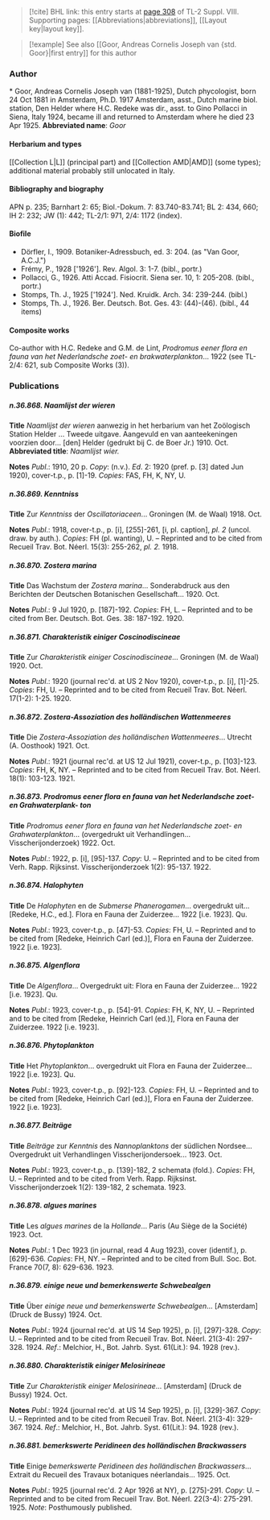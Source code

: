 > [!cite] BHL link: this entry starts at [page 308](https://www.biodiversitylibrary.org/page/33258786) of TL-2 Suppl. VIII.
> Supporting pages: [[Abbreviations|abbreviations]], [[Layout key|layout key]].

> [!example] See also [[Goor, Andreas Cornelis Joseph van {std. Goor}|first entry]] for this author

### Author

\* Goor, Andreas Cornelis Joseph van (1881-1925), Dutch phycologist, born 24 Oct 1881 in Amsterdam, Ph.D. 1917 Amsterdam, asst., Dutch marine biol. station, Den Helder where H.C. Redeke was dir., asst. to Gino Pollacci in Siena, Italy 1924, became ill and returned to Amsterdam where he died 23 Apr 1925. 
**Abbreviated name**: *Goor*

#### Herbarium and types

[[Collection L|L]] (principal part) and [[Collection AMD|AMD]] (some types); additional material probably still unlocated in Italy.

#### Bibliography and biography

APN p. 235; Barnhart 2: 65; Biol.-Dokum. 7: 83.740-83.741; BL 2: 434, 660; IH 2: 232; JW (1): 442; TL-2/1: 971, 2/4: 1172 (index).

#### Biofile

- Dörfler, I., 1909. Botaniker-Adressbuch, ed. 3: 204. (as "Van Goor, A.C.J.")
- Frémy, P., 1928 \['1926'\]. Rev. Algol. 3: 1-7. (bibl., portr.)
- Pollacci, G., 1926. Atti Accad. Fisiocrit. Siena ser. 10, 1: 205-208. (bibl., portr.)
- Stomps, Th. J., 1925 \['1924'\]. Ned. Kruidk. Arch. 34: 239-244. (bibl.)
- Stomps, Th. J., 1926. Ber. Deutsch. Bot. Ges. 43: (44)-(46). (bibl., 44 items)

#### Composite works

Co-author with H.C. Redeke and G.M. de Lint, *Prodromus eener flora en fauna van het Nederlandsche zoet- en brakwaterplankton*... 1922 (see TL-2/4: 621, sub Composite Works (3)).

### Publications

##### n.36.868. Naamlijst der wieren

**Title**
*Naamlijst der wieren* aanwezig in het herbarium van het Zoölogisch Station Helder ... Tweede uitgave. Aangevuld en van aanteekeningen voorzien door... \[den\] Helder (gedrukt bij C. de Boer Jr.) 1910. Oct.
**Abbreviated title**: *Naamlijst wier.*

**Notes**
*Publ*.: 1910, 20 p. *Copy*: (n.v.).
*Ed*. 2: 1920 (pref. p. \[3\] dated Jun 1920), cover-t.p., p. \[1\]-19. *Copies*: FAS, FH, K, NY, U.

##### n.36.869. Kenntniss

**Title**
Zur *Kenntniss* der *Oscillatoriaceen*... Groningen (M. de Waal) 1918. Oct.

**Notes**
*Publ*.: 1918, cover-t.p., p. \[i\], \[255\]-261, \[i, pl. caption\], *pl. 2* (uncol. draw. by auth.).
*Copies*: FH (pl. wanting), U. – Reprinted and to be cited from Recueil Trav. Bot. Néerl. 15(3): 255-262, *pl. 2.* 1918.

##### n.36.870. Zostera marina

**Title**
Das Wachstum der *Zostera marina*... Sonderabdruck aus den Berichten der Deutschen Botanischen Gesellschaft... 1920. Oct.

**Notes**
*Publ*.: 9 Jul 1920, p. \[187\]-192. *Copies*: FH, L. – Reprinted and to be cited from Ber. Deutsch. Bot. Ges. 38: 187-192. 1920.

##### n.36.871. Charakteristik einiger Coscinodiscineae

**Title**
Zur *Charakteristik einiger Coscinodiscineae*... Groningen (M. de Waal) 1920. Oct.

**Notes**
*Publ*.: 1920 (journal rec'd. at US 2 Nov 1920), cover-t.p., p. \[i\], \[1\]-25. *Copies*: FH, U. – Reprinted and to be cited from Recueil Trav. Bot. Néerl. 17(1-2): 1-25. 1920.

##### n.36.872. Zostera-Assoziation des holländischen Wattenmeeres

**Title**
Die *Zostera-Assoziation des holländischen Wattenmeeres*... Utrecht (A. Oosthook) 1921. Oct.

**Notes**
*Publ*.: 1921 (journal rec'd. at US 12 Jul 1921), cover-t.p., p. \[103\]-123. *Copies*: FH, K, NY. – Reprinted and to be cited from Recueil Trav. Bot. Néerl. 18(1): 103-123. 1921.

##### n.36.873. Prodromus eener flora en fauna van het Nederlandsche zoet- en Grahwaterplank- ton

**Title**
*Prodromus eener flora en fauna van het Nederlandsche zoet- en Grahwaterplankton*... (overgedrukt uit Verhandlingen... Visscherijonderzoek) 1922. Oct.

**Notes**
*Publ*.: 1922, p. \[i\], \[95\]-137. *Copy*: U. – Reprinted and to be cited from Verh. Rapp. Rijksinst. Visscherijonderzoek 1(2): 95-137. 1922.

##### n.36.874. Halophyten

**Title**
De *Halophyten* en de *Submerse Phanerogamen*... overgedrukt uit... \[Redeke, H.C., ed.\]. Flora en Fauna der Zuiderzee... 1922 \[i.e. 1923\]. Qu.

**Notes**
*Publ*.: 1923, cover-t.p., p. \[47\]-53. *Copies*: FH, U. – Reprinted and to be cited from \[Redeke, Heinrich Carl (ed.)\], Flora en Fauna der Zuiderzee. 1922 \[i.e. 1923\].

##### n.36.875. Algenflora

**Title**
De *Algenflora*... Overgedrukt uit: Flora en Fauna der Zuiderzee... 1922 \[i.e. 1923\]. Qu.

**Notes**
*Publ*.: 1923, cover-t.p., p. \[54\]-91. *Copies*: FH, K, NY, U. – Reprinted and to be cited from \[Redeke, Heinrich Carl (ed.)\], Flora en Fauna der Zuiderzee. 1922 \[i.e. 1923\].

##### n.36.876. Phytoplankton

**Title**
Het *Phytoplankton*... overgedrukt uit Flora en Fauna der Zuiderzee... 1922 \[i.e. 1923\]. Qu.

**Notes**
*Publ*.: 1923, cover-t.p., p. \[92\]-123. *Copies*: FH, U. – Reprinted and to be cited from \[Redeke, Heinrich Carl (ed.)\], Flora en Fauna der Zuiderzee. 1922 \[i.e. 1923\].

##### n.36.877. Beiträge

**Title**
*Beiträge* zur *Kenntnis* des *Nannoplanktons* der südlichen Nordsee... Overgedrukt uit Verhandlingen Visscherijondersoek... 1923. Oct.

**Notes**
*Publ*.: 1923, cover-t.p., p. \[139\]-182, 2 schemata (fold.). *Copies*: FH, U. – Reprinted and to be cited from Verh. Rapp. Rijksinst. Visscherijonderzoek 1(2): 139-182, 2 schemata. 1923.

##### n.36.878. algues marines

**Title**
Les *algues marines* de la *Hollande*... Paris (Au Siège de la Société) 1923. Oct.

**Notes**
*Publ*.: 1 Dec 1923 (in journal, read 4 Aug 1923), cover (identif.), p. \[629\]-636. *Copies*: FH, NY. – Reprinted and to be cited from Bull. Soc. Bot. France 70(7, 8): 629-636. 1923.

##### n.36.879. einige neue und bemerkenswerte Schwebealgen

**Title**
Über *einige neue und bemerkenswerte Schwebealgen*... \[Amsterdam\] (Druck de Bussy) 1924. Oct.

**Notes**
*Publ*.: 1924 (journal rec'd. at US 14 Sep 1925), p. \[i\], \[297\]-328. *Copy*: U. – Reprinted and to be cited from Recueil Trav. Bot. Néerl. 21(3-4): 297-328. 1924.
*Ref*.: Melchior, H., Bot. Jahrb. Syst. 61(Lit.): 94. 1928 (rev.).

##### n.36.880. Charakteristik einiger Melosirineae

**Title**
Zur *Charakteristik einiger Melosirineae*... \[Amsterdam\] (Druck de Bussy) 1924. Oct.

**Notes**
*Publ*.: 1924 (journal rec'd. at US 14 Sep 1925), p. \[i\], \[329\]-367. *Copy*: U. – Reprinted and to be cited from Recueil Trav. Bot. Néerl. 21(3-4): 329-367. 1924.
*Ref*.: Melchior, H., Bot. Jahrb. Syst. 61(Lit.): 94. 1928 (rev.).

##### n.36.881. bemerkswerte Peridineen des holländischen Brackwassers

**Title**
Einige *bemerkswerte Peridineen des holländischen Brackwassers*... Extrait du Recueil des Travaux botaniques néerlandais... 1925. Oct.

**Notes**
*Publ*.: 1925 (journal rec'd. 2 Apr 1926 at NY), p. \[275\]-291. *Copy*: U. – Reprinted and to be cited from Recueil Trav. Bot. Néerl. 22(3-4): 275-291. 1925.
*Note*: Posthumously published.

